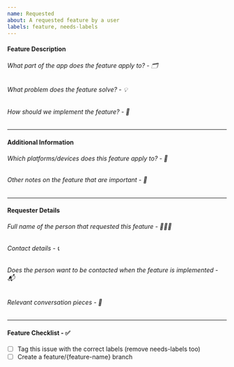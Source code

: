 ```yaml
---
name: Requested
about: A requested feature by a user
labels: feature, needs-labels
---
```


#### Feature Description

###### What part of the app does the feature apply to? - 🗂
<!-- e.g. mail, authentication, storage, etc. -->

###### What problem does the feature solve? - 💡
<!-- Shortly describe what the problem is this feature would be solving -->

###### How should we implement the feature? - 📖
<!-- Describe in as much detail as possible (but keep it to a few sentences if possible) -->

---

#### Additional Information

###### Which platforms/devices does this feature apply to? - 📱
<!-- In case it applies, define which platforms and devices this feature applies to -->

###### Other notes on the feature that are important - 📝

---

#### Requester Details

###### Full name of the person that requested this feature - 🙋🏻‍♂️
<!-- e.g. Luca Silverentand -->

###### Contact details - 📞
<!-- e.g. @luca.silverentand (Instagram) or luca@onzero.company -->

###### Does the person want to be contacted when the feature is implemented - 📬
<!-- Yes/No -->

###### Relevant conversation pieces - 💬
<!-- Insert chat or transcript here -->

---

#### Feature Checklist - ✅
<!-- Add a list of actionable items -->

- [ ] Tag this issue with the correct labels (remove needs-labels too)
- [ ] Create a feature/{feature-name} branch
